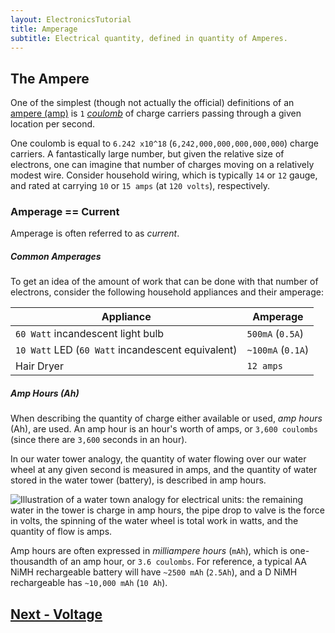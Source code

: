 ```yaml
---
layout: ElectronicsTutorial
title: Amperage
subtitle: Electrical quantity, defined in quantity of Amperes.
---
```


## The Ampere

One of the simplest (though not actually the official) definitions of an [ampere (amp)](https://en.wikipedia.org/wiki/Ampere) is `1` [_coulomb_](https://en.wikipedia.org/wiki/Coulomb) of charge carriers passing through a given location per second. 

One coulomb is equal to `6.242 x10^18` (`6,242,000,000,000,000,000`) charge carriers. A fantastically large number, but given the relative size of electrons, one can imagine that number of charges moving on a relatively modest wire. Consider household wiring, which is typically `14` or `12` gauge, and rated at carrying `10` or `15 amps` (at `120 volts`), respectively.

### Amperage == Current

Amperage is often referred to as _current_. 

##### Common Amperages

To get an idea of the amount of work that can be done with that number of electrons, consider the following household appliances and their amperage:

| Appliance                       | Amperage |
|---------------------------------|--------------|
| `60 Watt` incandescent light bulb | `500mA` (`0.5A`) |
| `10 Watt` LED (`60 Watt` incandescent equivalent) | `~100mA` (`0.1A`) |
| Hair Dryer | `12 amps` |

##### Amp Hours (Ah)

When describing the quantity of charge either available or used, _amp hours_ (Ah), are used. An amp hour is an hour's worth of amps, or `3,600 coulombs` (since there are `3,600` seconds in an hour).

In our water tower analogy, the quantity of water flowing over our water wheel at any given second is measured in amps, and the quantity of water stored in the water tower (battery), is described in amp hours.

![Illustration of a water town analogy for electrical units: the remaining water in the tower is charge in amp hours, the pipe drop to valve is the force in volts, the spinning of the water wheel is total work in watts, and the quantity of flow is amps.](../Support_Files/Water_Tower_w_Units.svg)

Amp hours are often expressed in _milliampere hours_ (`mAh`), which is one-thousandth of an amp hour, or `3.6 coulombs`. For reference, a typical AA NiMH rechargeable battery will have `~2500 mAh` (`2.5Ah`), and a D NiMH rechargeable has `~10,000 mAh` (`10 Ah`).

## [Next - Voltage](../Voltage)